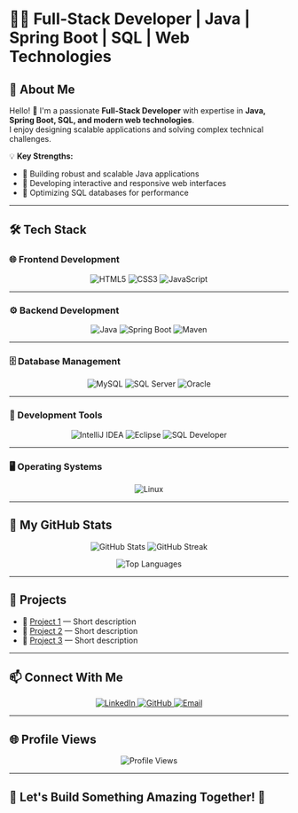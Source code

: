 # 👨‍💻 Full-Stack Developer | Java | Spring Boot | SQL | Web Technologies


## 🌟 About Me

Hello! 👋 I'm a passionate **Full-Stack Developer** with expertise in **Java, Spring Boot, SQL, and modern web technologies**.  
I enjoy designing scalable applications and solving complex technical challenges.

💡 **Key Strengths:**
- 🔹 Building robust and scalable Java applications  
- 🔹 Developing interactive and responsive web interfaces  
- 🔹 Optimizing SQL databases for performance  

---

## 🛠️ Tech Stack

### 🌐 Frontend Development
<p align="center">
  <img src="https://img.shields.io/badge/HTML5-E34F26?style=for-the-badge&logo=html5&logoColor=white" alt="HTML5" />
  <img src="https://img.shields.io/badge/CSS3-1572B6?style=for-the-badge&logo=css3&logoColor=white" alt="CSS3" />
  <img src="https://img.shields.io/badge/JavaScript-F7DF1E?style=for-the-badge&logo=javascript&logoColor=black" alt="JavaScript" />
</p>

---

### ⚙️ Backend Development
<p align="center">
  <img src="https://img.shields.io/badge/Java-007396?style=for-the-badge&logo=openjdk&logoColor=white" alt="Java" />
  <img src="https://img.shields.io/badge/Spring%20Boot-6DB33F?style=for-the-badge&logo=springboot&logoColor=white" alt="Spring Boot" />
  <img src="https://img.shields.io/badge/Maven-C71A36?style=for-the-badge&logo=apachemaven&logoColor=white" alt="Maven" />
</p>

---

### 🗄️ Database Management
<p align="center">
  <img src="https://img.shields.io/badge/MySQL-4479A1?style=for-the-badge&logo=mysql&logoColor=white" alt="MySQL" />
  <img src="https://img.shields.io/badge/SQL%20Server-CC2927?style=for-the-badge&logo=microsoftsqlserver&logoColor=white" alt="SQL Server" />
  <img src="https://img.shields.io/badge/Oracle-F80000?style=for-the-badge&logo=oracle&logoColor=white" alt="Oracle" />
</p>

---

### 🔧 Development Tools
<p align="center">
  <img src="https://img.shields.io/badge/IntelliJ%20IDEA-000000?style=for-the-badge&logo=intellijidea&logoColor=white" alt="IntelliJ IDEA" />
  <img src="https://img.shields.io/badge/Eclipse-2C2255?style=for-the-badge&logo=eclipseide&logoColor=white" alt="Eclipse" />
  <img src="https://img.shields.io/badge/SQL%20Developer-F80000?style=for-the-badge&logo=oracle&logoColor=white" alt="SQL Developer" />
</p>

---

### 🖥️ Operating Systems
<p align="center">
  <img src="https://img.shields.io/badge/Linux-FCC624?style=for-the-badge&logo=linux&logoColor=black" alt="Linux" />
</p>

---

## 🚀 My GitHub Stats

<p align="center">
  <img src="https://github-readme-stats.vercel.app/api?username=monikasb16&show_icons=true&theme=radical" alt="GitHub Stats" />  
  <img src="https://streak-stats.demolab.com?user=monikasb16&theme=radical" alt="GitHub Streak" />
</p>

<p align="center">
  <img src="https://github-readme-stats.vercel.app/api/top-langs/?username=monikasb16&layout=compact&theme=radical" alt="Top Languages" />
</p>

---

## 🧩 Projects

- 🔹 [Project 1](https://github.com/yourusername/project1) — Short description  
- 🔹 [Project 2](https://github.com/yourusername/project2) — Short description  
- 🔹 [Project 3](https://github.com/yourusername/project3) — Short description  

---

## 📫 Connect With Me

<p align="center">
  <a href="https://www.linkedin.com/in/monika-chakane-java-developer/" target="_blank">
    <img src="https://img.shields.io/badge/LinkedIn-0A66C2?style=for-the-badge&logo=linkedin&logoColor=white" alt="LinkedIn" />
  </a>
  <a href="https://github.com/monikasb16" target="_blank">
    <img src="https://img.shields.io/badge/GitHub-181717?style=for-the-badge&logo=github&logoColor=white" alt="GitHub" />
  </a>
  <a href="mailto:monikachakane@gmail.com">
    <img src="https://img.shields.io/badge/Email-D14836?style=for-the-badge&logo=gmail&logoColor=white" alt="Email" />
  </a>
</p>

---

## 🌐 Profile Views

<p align="center">
  <img src="https://komarev.com/ghpvc/?username=yourusername&color=brightgreen" alt="Profile Views" />
</p>

---

## 🎯 Let's Build Something Amazing Together! 🚀
